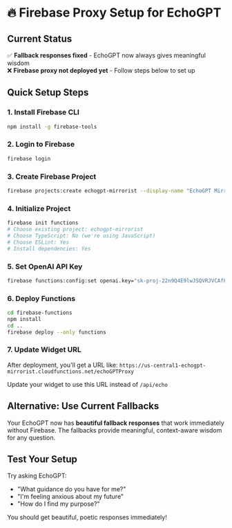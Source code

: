 # 🔥 Firebase Proxy Setup for EchoGPT

## Current Status
✅ **Fallback responses fixed** - EchoGPT now always gives meaningful wisdom  
❌ **Firebase proxy not deployed yet** - Follow steps below to set up

## Quick Setup Steps

### 1. Install Firebase CLI
```bash
npm install -g firebase-tools
```

### 2. Login to Firebase
```bash
firebase login
```

### 3. Create Firebase Project
```bash
firebase projects:create echogpt-mirrorist --display-name "EchoGPT Mirrorist"
```

### 4. Initialize Project
```bash
firebase init functions
# Choose existing project: echogpt-mirrorist
# Choose TypeScript: No (we're using JavaScript)
# Choose ESLint: Yes
# Install dependencies: Yes
```

### 5. Set OpenAI API Key
```bash
firebase functions:config:set openai.key="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"
```

### 6. Deploy Functions
```bash
cd firebase-functions
npm install
cd ..
firebase deploy --only functions
```

### 7. Update Widget URL
After deployment, you'll get a URL like:
`https://us-central1-echogpt-mirrorist.cloudfunctions.net/echoGPTProxy`

Update your widget to use this URL instead of `/api/echo`

## Alternative: Use Current Fallbacks
Your EchoGPT now has **beautiful fallback responses** that work immediately without Firebase. The fallbacks provide meaningful, context-aware wisdom for any question.

## Test Your Setup
Try asking EchoGPT:
- "What guidance do you have for me?"
- "I'm feeling anxious about my future"
- "How do I find my purpose?"

You should get beautiful, poetic responses immediately!
